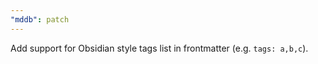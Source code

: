 ```yaml
---
"mddb": patch
---
```


Add support for Obsidian style tags list in frontmatter (e.g. `tags: a,b,c`).
